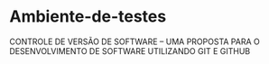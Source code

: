 # Ambiente-de-testes
CONTROLE DE VERSÃO DE SOFTWARE – UMA PROPOSTA PARA O DESENVOLVIMENTO DE SOFTWARE UTILIZANDO GIT E GITHUB
